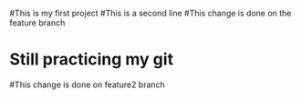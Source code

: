 #This is my first project
#This is a second line
#This change is done on the feature branch
# Still practicing my git
#This change is done on feature2 branch